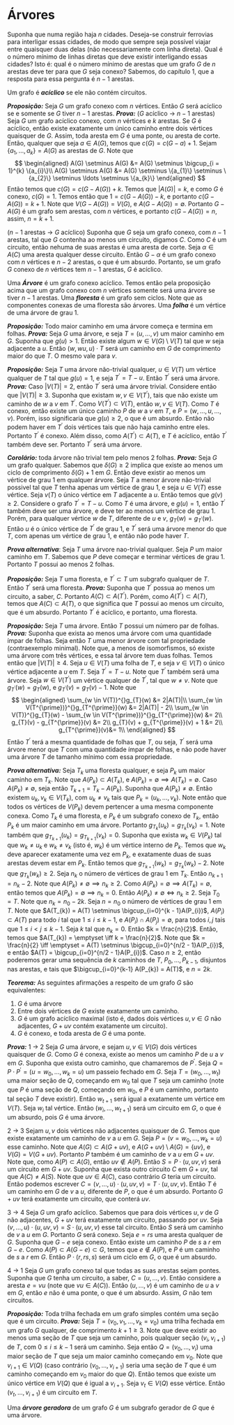 # Árvores

Suponha que numa região haja $n$ cidades. Deseja-se construir ferrovias para interligar essas cidades, de modo que sempre seja possível viajar entre quaisquer duas delas (não necessariamente com linha direta). Qual é o número mínimo de linhas diretas que deve existir interligando essas cidades?
Isto é: qual é o número mínimo de arestas que um grafo $G$ de $n$ arestas deve ter para que $G$ seja conexo?
Sabemos, do capítulo 1, que a resposta para essa pergunta é $n-1$ arestas.

Um grafo é ***acíclico*** se ele não contém circuitos.

***Proposição:*** Seja $G$ um grafo conexo com $n$ vértices. Então $G$ será acíclico se e somente se $G$ tiver $n-1$ arestas.
***Prova:***
($G$ acíclico -> $n-1$ arestas)
Seja $G$ um grafo acíclico conexo, com $n$ vértices e $k$ arestas.
Se $G$ é acíclico, então existe exatamente um único caminho entre dois vértices quaisquer de $G$. Assim, toda aresta em $G$ é uma ponte, ou aresta de corte. Então, qualquer que seja $a \in A(G)$, temos que $c(G) = c(G - a) + 1$.
Sejam $\{a_{1}, \dots, a_{k}\} = A(G)$ as arestas de $G$.
Note que
$$
\begin{aligned}
A(G) \setminus A(G) &= A(G) \setminus \bigcup_{i = 1}^{k} \{a_{i}\}\\
A(G) \setminus A(G) &= A(G) \setminus \{a_{1}\} \setminus \{a_{2}\} \setminus \ldots \setminus \{a_{k}\}
\end{aligned}
$$
Então temos que $c(G) = c(G - A(G)) + k$. Temos que $|A(G)| = k$, e como $G$ é conexo, $c(G) = 1$. Temos então que $1 = c(G - A(G)) - k$, e portanto $c(G - A(G)) = k+1$. Note que $V(G - A(G)) = V(G)$, e $A(G - A(G)) = \emptyset$. Portanto $G - A(G)$ é um grafo sem arestas, com $n$ vértices, e portanto $c(G - A(G)) = n$, assim, $n = k + 1$.

($n-1$ arestas -> $G$ acíclico)
Suponha que $G$ seja um grafo conexo, com $n-1$ arestas, tal que $G$ contenha ao menos um circuito, digamos $C$. Como $C$ é um circuito, então nehuma de suas arestas é uma aresta de corte. Seja $\alpha \in A(C)$ uma aresta qualquer desse circuito. Então $G - \alpha$ é um grafo conexo com $n$ vértices e $n - 2$ arestas, o que é um absurdo. Portanto, se um grafo $G$ conexo de $n$ vértices tem $n - 1$ arestas, $G$ é acíclico.

Uma ***Árvore*** é um grafo conexo acíclico. Temos então pela proposição acima que um grafo conexo com $n$ vértices somente será uma árvore se tiver $n-1$ arestas.
Uma ***floresta*** é um grafo sem ciclos. Note que as componentes conexas de uma floresta são árvores.
Uma ***folha*** é um vértice de uma árvore de grau 1.

***Proposição:*** Todo maior caminho em uma árvore começa e termina em folhas.
***Prova:*** Seja $G$ uma árvore, e seja $T = (u, \dots, v)$ um maior caminho em $G$. Suponha que $g(u) > 1$. Então existe algum $w \in V(G) \setminus V(T)$ tal que $w$ seja adjacente a $u$. Então $(w, wu, u) \cdot T$ será um caminho em $G$ de comprimento maior do que $T$. O mesmo vale para $v$.

***Proposição:*** Seja $T$ uma árvore não-trivial qualquer, $u \in V(T)$ um vértice qualquer de $T$ tal que $g(u) = 1$, e seja $T^{\prime} = T - u$. Então $T^{\prime}$ será uma árvore.
***Prova:*** Caso $|V(T)| = 2$, então $T^{\prime}$ será uma árvore trivial. Considere então que $|V(T)| \geq 3$.
Suponha que existam $w, v \in V(T^{\prime})$, tais que não existe um caminho de $w$ a $v$ em $T^{\prime}$.
Como $V(T^{\prime}) \subset V(T)$, então $w,v \in V(T)$. Como $T$ é conexo, então existe um único caminho $P$ de $w$ a $v$ em $T$, e $P = (w, \dots, u, \dots, v)$. Porém, isso significaria que $g(u) \geq 2$, o que é um absurdo. Então não podem haver em $T^{\prime}$ dois vértices tais que não haja caminho entre eles. Portanto $T^{\prime}$ é conexo. Além disso, como $A(T^{\prime}) \subset A(T)$, e $T$ é acíclico, então $T^{\prime}$ também deve ser. Portanto $T^{\prime}$ será uma árvore.

***Corolário:*** toda árvore não trivial tem pelo menos $2$ folhas.
***Prova:*** Seja $G$ um grafo qualquer. Sabemos que $\delta(G) \geq 2$ implica que existe ao menos um ciclo de comprimento $\delta(G) + 1$ em $G$. Então deve existir ao menos um vértice de grau 1 em qualquer árvore.
Seja $T$ a menor árvore não-trivial possivel tal que $T$ tenha apenas um vértice de grau 1, e seja $u \in V(T)$ esse vértice. Seja $v(T)$ o único vértice em $T$ adjacente a $u$. Então temos que $g(v) \geq 2$.
Considere o grafo $T^{\prime} = T - u$. Como $T$ é uma árvore, e $g(u) = 1$, então $T^{\prime}$ também deve ser uma árvore, e deve ter ao menos um vértice de grau 1. Porém, para qualquer vértice $w$ de $T$, diferente de $u$ e $v$, $g_{T}(w) = g_{T^{\prime}}(w)$. Então $u$ é o único vértice de $T^{\prime}$ de grau 1, e $T^{\prime}$ será uma árvore menor do que $T$, com apenas um vértice de grau 1, e então não pode haver $T$.

***Prova alternativa***:
Seja $T$ uma árvore nao-trivial qualquer.
Seja $P$ um maior caminho em $T$. Sabemos que $P$ deve começar e terminar vértices de grau $1$. Portanto $T$ possui ao menos $2$ folhas.

***Proposição:*** Seja $T$ uma floresta, e $T^{\prime} \subset T$ um subgrafo qualquer de $T$. Então $T^{\prime}$ será uma floresta.
***Prova:***
Suponha que $T^{\prime}$ possua ao menos um circuito, a saber, $C$. Portanto $A(C) \subset A(T^{\prime})$.
Porém, como $A(T^{\prime}) \subset A(T)$, temos que $A(C) \subset A(T)$, o que significa que $T$ possui ao menos um circuito, que é um absurdo.
Portanto $T^{\prime}$ é acíclico, e portanto, uma floresta.

***Proposição:*** Seja $T$ uma árvore. Então $T$ possui um número par de folhas.
***Prova:*** Suponha que exista ao menos uma árvore com uma quantidade ímpar de folhas. Seja então $T$ uma menor árvore com tal propriedade (contraexemplo minimal).
Note que, a menos de isomorfismos, só existe uma árvore com três vértices, e essa tal árvore tem duas folhas. Temos então que $|V(T)| \geq 4$.
Seja $u \in V(T)$ uma folha de $T$, e seja $v \in V(T)$ o único vértice adjacente a $u$ em $T$.
Seja $T^{\prime} = T - u$. Note que $T^{\prime}$ também será uma árvore.
Seja $w \in V(T^{\prime})$ um vértice qualquer de $T^{\prime}$, tal que $w \neq v$. Note que $g_{T^{\prime}}(w) = g_{T}(w)$, e $g_{T^{\prime}}(v) = g_{T}(v) - 1$.
Note que
$$
\begin{aligned}
\sum_{w \in V(T)}^{}g_{T}(w) &= 2|A(T)|\\
\sum_{w \in V(T^{\prime})}^{}g_{T^{\prime}}(w) &= 2|A(T)| - 2\\
\sum_{w \in V(T)}^{}g_{T}(w) - \sum_{w \in V(T^{\prime})}^{}g_{T^{\prime}}(w) &=
2\\
g_{T}(v) - g_{T^{\prime}}(v) &= 2\\
g_{T}(v) + g_{T^{\prime}}(v) + 1 &= 2\\
g_{T^{\prime}}(v)&= 1\\
\end{aligned}
$$
Então $T^{\prime}$ terá a mesma quantidade de folhas que $T$, ou seja, $T^{\prime}$ será uma árvore menor que $T$ com uma quantidade ímpar de folhas, e não pode haver uma árvore $T$ de tamanho mínimo com essa propriedade.

***Prova alternativa:*** Seja $T_{k}$ uma floresta qualquer, e seja $P_{k}$ um maior caminho em $T_{k}$. Note que $A(P_{k}) \subset A(T_{k})$, e $A(P_{k}) = \emptyset \implies A(T_{k}) = \emptyset$.
Caso $A(P_{k}) \neq \emptyset$, seja então $T_{k+1} = T_{k} - A(P_{k})$.
Suponha que $A(P_{k}) \neq \emptyset$.
Então existem $u_{k}, v_{k} \in V(T_{k})$, com $u_{k} \neq v_{k}$ tais que $P_{k} = (u_{k}, \dots, v_{k})$.
Note então que todos os vértices de $V(P_{k})$ devem pertencer a uma mesma componente conexa. Como $T_{k}$ é uma floresta, e $P_{k}$ é um subgrafo conexo de $T_{k}$, então $P_{k}$ é um maior caminho em uma árvore. Portanto $g_{T_{k}}(u_{k}) = g_{T_{k}}(v_{k}) = 1$. Note também que $g_{T_{k+1}}(u_{k}) = g_{T_{k+1}}(v_{k}) = 0$.
Suponha que exista $w_{k} \in V(P_{k})$ tal que $w_{k} \neq u_{k}$ e $w_{k} \neq v_{k}$ (isto é, $w_{k}$) é um vértice interno de $P_{k}$. Temos que $w_{k}$ deve aparecer exatamente uma vez em $P_{k}$, e exatamente duas de suas arestas devem estar em $P_{k}$. Então temos que $g_{T_{k+1}}(w_{k}) = g_{T_{k}}(w_{k}) - 2$. Note que $g_{T_{k}}(w_{k}) \geq 2$.
Seja $n_{k}$ o número de vértices de grau $1$ em $T_{k}$.
Então $n_{k+1} = n_{k} - 2$.
Note que $A(P_{k}) \neq \emptyset \implies n_{k} \geq 2$.
Como $A(P_{k}) = \emptyset \implies A(T_{k}) = \emptyset$, então temos que $A(P_{k}) = \emptyset \implies n_{k} = 0$. Então $A(P_{k}) \neq \emptyset \iff n_{k} \geq 2$.
Seja $T_{0} = T$. Note que $n_{k} = n_{0} - 2k$. Seja $n = n_{0}$ o número de vértices de grau $1$ em $T$.
Note que $A(T_{k}) = A(T) \setminus \bigcup_{i=0}^{k - 1}A(P_{i})$, $A(P_{i}) \subset A(T)$ para todo $i$ tal que $1 \leq i \leq k - 1$, e $A(P_{i}) \cap A(P_{j}) = \emptyset$, para todos $i, j$ tais que $1 \leq i < j \leq k - 1$.
Seja $k$ tal que $n_{k} = 0$. Então $k = \frac{n}{2}$.
Então, temos que $A(T_{k}) = \emptyset \iff k = \frac{n}{2}$.
Note que $k = \frac{n}{2} \iff \emptyset = A(T) \setminus \bigcup_{i=0}^{n/2 - 1}A(P_{i})$, e então $A(T) = \bigcup_{i=0}^{n/2 - 1}A(P_{i})$.
Caso $n \geq 2$, então poderemos gerar uma sequência de $k$ caminhos de $T$, $P_{0}, \dots, P_{k - 1}$, disjuntos nas arestas, e tais que $\bigcup_{i=0}^{k-1} A(P_{k}) = A(T)$, e $n = 2k$.

***Teorema:*** As seguintes afirmações a respeito de um grafo $G$ são equivalentes:

1. $G$ é uma árvore
2. Entre dois vértices de $G$ existe exatamente um caminho.
3. $G$ é um grafo acíclico maximal (isto é, dados dois vértices $u,v \in G$ não adjacentes, $G + uv$ contém exatamente um circuito).
4. $G$ é conexo, e toda aresta de $G$ é uma ponte.

***Prova:***
1 -> 2
Seja $G$ uma árvore, e sejam $u, v \in V(G)$ dois vértices quaisquer de $G$. Como $G$ é conexa, existe ao menos um caminho $P$ de $u$ a $v$ em $G$. Suponha que exista outro caminho, que chamaremos de $P^{\prime}$.
Seja $Q = P \cdot P^{\prime} = (u = w_{0}, \dots, w_{k} = u)$ um passeio fechado em $G$.
Seja $T = (w_{0}, \dots, w_{t})$ uma maior seção de $Q$, começando em $w_{0}$ tal que $T$ seja um caminho (note que $P$ é uma seção de $Q$, começando em $w_{0}$, e $P$ é um caminho, portanto tal seção $T$ deve existir). Então $w_{t+1}$ será igual a exatamente um vértice em $V(T)$. Seja $w_{i}$ tal vértice. Então $(w_{i}, \dots, w_{t + 1})$ será um circuito em $G$, o que é um absurdo, pois $G$ é uma árvore.

2 -> 3
Sejam $u,v$ dois vértices não adjacentes quaisquer de $G$. Temos que existe exatamente um caminho de $v$ a $u$ em $G$. Seja $P = (v = w_{0}, \dots, w_{k} = u)$ esse caminho.
Note que $A(G) \subset A(G + uv)$, e $A(G + uv) \setminus A(G) = \{uv\}$, e $V(G) = V(G + uv)$.
Portanto $P$ também é um caminho de $v$ a $u$ em $G + uv$.
Note que, como $A(P) \subset A(G)$, então $uv \not\in A(P)$.
Então $S = P \cdot (u, uv, v)$ será um circuito em $G + uv$.
Suponha que exista outro circuito $C$ em $G + uv$, tal que $A(C) \neq A(S)$. Note que $uv \in A(C)$, caso contrário $G$ teria um circuito. Então podemos escrever $C = (v, \dots, u) \cdot (u, uv, v) = T \cdot (u, uv, v)$. Então $T$ é um caminho em $G$ de $v$ a $u$, diferente de $P$, o que é um absurdo. Portanto $G + uv$ terá exatamente um circuito, que conterá $uv$.

3 -> 4
Seja $G$ um grafo acíclico. Sabemos que para dois vértices $u,v$ de $G$ não adjacentes, $G + uv$ terá exatamente um circuito, passando por $uv$. Seja $(v, \dots, u) \cdot (u, uv, v) = S \cdot (u, uv, v)$ esse tal circuito. Então $S$ será um caminho de $v$ a $u$ em $G$. Portanto $G$ será conexo.
Seja $e = rs$ uma aresta qualquer de $G$.
Suponha que $G - e$ seja conexo. Então existe um caminho $P$ de $s$ a $r$ em $G - e$. Como $A(P) \subset A(G - e) \subset G$, temos que $e \not\in A(P)$, e $P$ é um caminho de $s$ a $r$ em $G$. Então $P \cdot (r, rs, s)$ será um ciclo em $G$, o que é um absurdo.

4 -> 1
Seja $G$ um grafo conexo tal que todas as suas arestas sejam pontes.
Suponha que $G$ tenha um circuito, a saber, $C = (u, \dots, v)$.
Então considere a aresta $e = vu$ (note que $vu \in A(C)$). Então $(u, \dots, v)$ é um caminho de $u$ a $v$ em $G$, então $e$ não é uma ponte, o que é um absurdo.
Assim, $G$ não tem circuitos.

***Proposição:*** Toda trilha fechada em um grafo simples contém uma seção que é um circuito.
***Prova:*** Seja $T = (v_{0}, v_{1}, \dots, v_{k} = v_{0})$ uma trilha fechada em um grafo $G$ qualquer, de comprimento $k + 1 \geq 3$.
Note que deve existir ao menos uma seção de $T$ que seja um caminho, pois qualquer seção $(v_{i}, v_{i+1})$ de $T$, com $0 \leq i \leq k-1$ será um caminho.
Seja então $Q = (v_{0}, \dots, v_{i})$ uma maior seção de $T$ que seja um maior caminho começando em $v_{0}$.
Note que $v_{i + 1} \in V(Q)$ (caso contrário $(v_{0}, \dots, v_{i+1})$ seria uma seção de $T$ que é um caminho começando em $v_{0}$ maior do que $Q$). Então temos que existe um único vértice em $V(Q)$ que é igual a $v_{i+1}$. Seja $v_{t} \in V(Q)$ esse vértice. Então $(v_{t}, \dots, v_{i+1})$ é um circuito em $T$.

Uma ***árvore geradora*** de um grafo $G$ é um subgrafo gerador de $G$ que é uma árvore.
